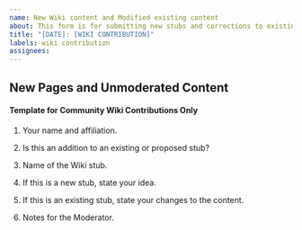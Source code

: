 ```yaml
---
name: New Wiki content and Modified existing content
about: This form is for submitting new stubs and corrections to existing stubs on the Community Wiki.
title: "[DATE]: [WIKI CONTRIBUTION]"
labels: wiki contribution
assignees: 
---
```


## New Pages and Unmoderated Content
#### Template for Community Wiki Contributions Only  


1. Your name and affiliation.



2. Is this an addition to an existing or proposed stub? 



3. Name of the Wiki stub.



4. If this is a new stub, state your idea.



5. If this is an existing stub, state your changes to the content. 



6. Notes for the Moderator.
